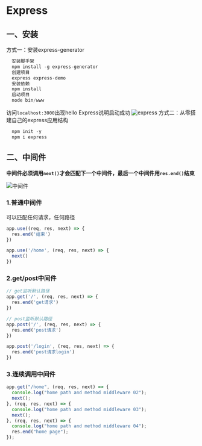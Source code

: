 # Express

## 一、安装

 方式一：安装express-generator

```js
  安装脚手架
  npm install -g express-generator
  创建项目
  express express-demo
  安装依赖
  npm install
  启动项目
  node bin/www
```

访问`localhost:3000`出现hello Express说明启动成功
![express](https://cdn.jsdelivr.net/gh/ailing666/images@master/2021/16377409450341637740945022.png)
方式二：从零搭建自己的express应用结构

```js
  npm init -y
  npm i express
```

## 二、中间件

**中间件必须调用`next()`才会匹配下一个中间件，最后一个中间件用`res.end()`结束**
  
![中间件](https://cdn.jsdelivr.net/gh/ailing666/images@master/2021/16378104654941637810465475.png)

### 1.普通中间件

可以匹配任何请求，任何路径

```js
app.use((req, res, next) => {
  res.end('结束')
})

app.use('/home', (req, res, next) => {
  next()
})
```

### 2.get/post中间件

```js
// get监听默认路径
app.get('/', (req, res, next) => {
  res.end('get请求')
})

// post监听默认路径
app.post('/', (req, res, next) => {
  res.end('post请求')
})

app.post('/login', (req, res, next) => {
  res.end('post请求login')
})
```

### 3.连续调用中间件

```js
app.get("/home", (req, res, next) => {
  console.log("home path and method middleware 02");
  next();
}, (req, res, next) => {
  console.log("home path and method middleware 03");
  next();
}, (req, res, next) => {
  console.log("home path and method middleware 04");
  res.end("home page");
});

```
